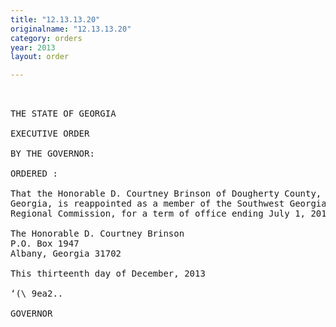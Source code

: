 ```yaml
---
title: "12.13.13.20"
originalname: "12.13.13.20"
category: orders
year: 2013
layout: order

---
```

<pre>
 

THE STATE OF GEORGIA

EXECUTIVE ORDER

BY THE GOVERNOR:

ORDERED :

That the Honorable D. Courtney Brinson of Dougherty County,
Georgia, is reappointed as a member of the Southwest Georgia
Regional Commission, for a term of office ending July 1, 2015.

The Honorable D. Courtney Brinson
P.O. Box 1947
Albany, Georgia 31702

This thirteenth day of December, 2013

‘(\ 9ea2..

GOVERNOR

</pre>
